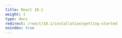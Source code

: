 ```yaml
---
title: React 18.1
weight: 1
type: docs
redirect: /react/18.1/installation/getting-started
noindex: true
---
```

